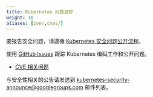 ```yaml
---
title: Kubernetes 问题追踪
weight: 10
aliases: [cve/,cves/]
---
```


<!--
---
title: Kubernetes Issue Tracker
weight: 10
aliases: [/cve/,/cves/]
---
-->

<!--
To report a security issue, please follow the [Kubernetes security disclosure process](/docs/reference/issues-security/security/#report-a-vulnerability).
-->
要报告安全问题，请遵循 [Kubernetes 安全问题公开流程](/zh/docs/reference/issues-security/security/#report-a-vulnerability)。

<!--
Work on Kubernetes code and public issues are tracked using [GitHub Issues](https://github.com/kubernetes/kubernetes/issues/).
-->
使用 [GitHub Issues](https://github.com/kubernetes/kubernetes/issues/) 跟踪 Kubernetes 编码工作和公开问题。

<!--
* [CVE-related issues](https://github.com/kubernetes/kubernetes/issues?utf8=%E2%9C%93&q=is%3Aissue+label%3Aarea%2Fsecurity+in%3Atitle+CVE)
-->
* [CVE 相关问题](https://github.com/kubernetes/kubernetes/issues?utf8=%E2%9C%93&q=is%3Aissue+label%3Aarea%2Fsecurity+in%3Atitle+CVE)

<!--
Security-related announcements are sent to the [kubernetes-security-announce@googlegroups.com](https://groups.google.com/forum/#!forum/kubernetes-security-announce) mailing list.
-->
与安全性相关的公告请发送到 [kubernetes-security-announce@googlegroups.com](https://groups.google.com/forum/#!forum/kubernetes-security-announce) 邮件列表。
